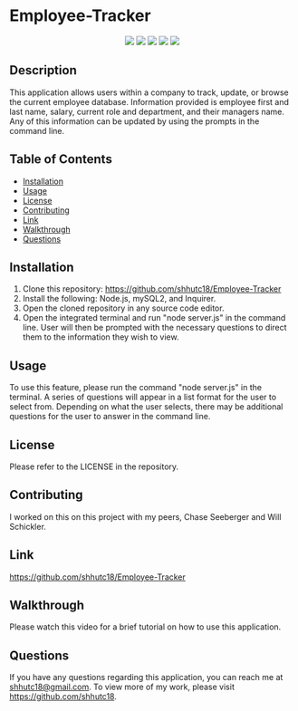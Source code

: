 # Employee-Tracker

<p align="center">
    <img src="https://img.shields.io/badge/Javascript-yellow" />
    <img src="https://img.shields.io/badge/-Node.js-green" />
    <img src="https://img.shields.io/badge/-Inquirer-red" >
    <img src="https://img.shields.io/badge/-mySQL-blue" >
    <img src="https://img.shields.io/badge/-screencastify-lightgrey" />
</p>

## Description

This application allows users within a company to track, update, or browse the current employee database. Information provided is employee first and last name, salary, current role and department, and their managers name. Any of this information can be updated by using the prompts in the command line.

## Table of Contents

- [Installation](#installation)
- [Usage](#usage)
- [License](#license)
- [Contributing](#contributing)
- [Link](#link)
- [Walkthrough](#walkthrough)
- [Questions](#questions)

## Installation

1. Clone this repository: https://github.com/shhutc18/Employee-Tracker
2. Install the following: Node.js, mySQL2, and Inquirer.
3. Open the cloned repository in any source code editor.
4. Open the integrated terminal and run "node server.js" in the command line. User will then be prompted with the necessary questions to direct them to the information they wish to view.

## Usage

To use this feature, please run the command "node server.js" in the terminal. A series of questions will appear in a list format for the user to select from. Depending on what the user selects, there may be additional questions for the user to answer in the command line.

## License

Please refer to the LICENSE in the repository.

## Contributing

I worked on this on this project with my peers, Chase Seeberger and Will Schickler.

## Link

https://github.com/shhutc18/Employee-Tracker

## Walkthrough

Please watch this video for a brief tutorial on how to use this application. 
<!-- Add link to video -->

## Questions

If you have any questions regarding this application, you can reach me at shhutc18@gmail.com. To view more of my work, please visit https://github.com/shhutc18.